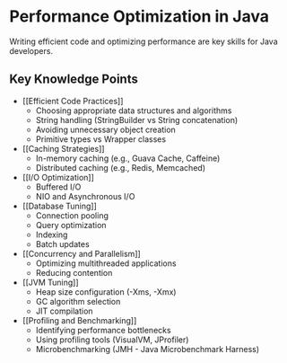 # Performance Optimization in Java

Writing efficient code and optimizing performance are key skills for Java developers.

## Key Knowledge Points

- [[Efficient Code Practices]]
  - Choosing appropriate data structures and algorithms
  - String handling (StringBuilder vs String concatenation)
  - Avoiding unnecessary object creation
  - Primitive types vs Wrapper classes
- [[Caching Strategies]]
  - In-memory caching (e.g., Guava Cache, Caffeine)
  - Distributed caching (e.g., Redis, Memcached)
- [[I/O Optimization]]
  - Buffered I/O
  - NIO and Asynchronous I/O
- [[Database Tuning]]
  - Connection pooling
  - Query optimization
  - Indexing
  - Batch updates
- [[Concurrency and Parallelism]]
  - Optimizing multithreaded applications
  - Reducing contention
- [[JVM Tuning]]
  - Heap size configuration (-Xms, -Xmx)
  - GC algorithm selection
  - JIT compilation
- [[Profiling and Benchmarking]]
  - Identifying performance bottlenecks
  - Using profiling tools (VisualVM, JProfiler)
  - Microbenchmarking (JMH - Java Microbenchmark Harness)
